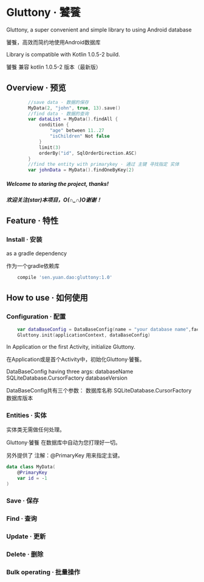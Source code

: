 # Gluttony · 饕餮
Gluttony, a super convenient and simple library to using Android database

饕餮，高效而简约地使用Android数据库

Library is compatible with Kotlin 1.0.5-2 build.

饕餮 兼容 kotlin 1.0.5-2 版本（最新版）

## Overview · 预览
```kotlin
        //save data · 数据的保存
        MyData(2, "john", true, 13).save()
        //find data · 数据的查询
        var dataList = MyData().findAll {
            condition {
                "age" between 11..27
                "isChildren" Not false
            }
            limit(3)
            orderBy("id", SqlOrderDirection.ASC)
        }
        //find the entity with primarykey · 通过 主键 寻找指定 实体
        var johnData = MyData().findOneByKey(2)
```

##### Welcome to staring the project, thanks!

##### 欢迎关注(star)本项目，O(∩_∩)O谢谢！

## Feature · 特性


### Install · 安装
as a gradle dependency

作为一个gradle依赖库

```groovy
    compile 'sen.yuan.dao:gluttony:1.0'
```
## How to use · 如何使用

### Configuration · 配置

```kotlin
    var dataBaseConfig = DataBaseConfig(name = "your database name",factory = null, version = 1)
    Gluttony.init(applicationContext, dataBaseConfig)
```
In Application or the first Activity, initialize Gluttony. 

在Application或是首个Activity中，初始化Gluttony·饕餮。

DataBaseConfig having three args:
        databaseName
        SQLiteDatabase.CursorFactory
        databaseVersion

DataBaseConfig共有三个参数：
        数据库名称
        SQLiteDatabase.CursorFactory
        数据库版本

### Entities · 实体
实体类无需做任何处理。

Gluttony·饕餮 在数据库中自动为您打理好一切。

另外提供了 注解：@PrimaryKey 用来指定主键。
```kotlin
data class MyData(
    @PrimaryKey
    var id = -1
)
```


### Save · 保存



### Find · 查询



### Update · 更新



### Delete · 删除


### Bulk operating · 批量操作
